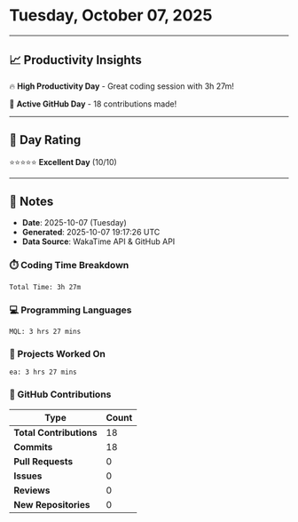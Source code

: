 # Tuesday, October 07, 2025

---

## 📈 Productivity Insights

🔥 **High Productivity Day** - Great coding session with 3h 27m!

🚀 **Active GitHub Day** - 18 contributions made!

---

## 🎯 Day Rating

⭐⭐⭐⭐⭐ **Excellent Day** (10/10)

---

## 📝 Notes

- **Date**: 2025-10-07 (Tuesday)
- **Generated**: 2025-10-07 19:17:26 UTC
- **Data Source**: WakaTime API & GitHub API


### ⏱️ Coding Time Breakdown

```
Total Time: 3h 27m
```

### 💻 Programming Languages

```
MQL: 3 hrs 27 mins
```

### 📂 Projects Worked On

```
ea: 3 hrs 27 mins

```


### 🐙 GitHub Contributions

| Type | Count |
|------|-------|
| **Total Contributions** | 18 |
| **Commits** | 18 |
| **Pull Requests** | 0 |
| **Issues** | 0 |
| **Reviews** | 0 |
| **New Repositories** | 0 |


